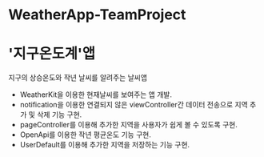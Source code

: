 # WeatherApp-TeamProject 
# '지구온도계'앱
지구의 상승온도와 작년 날씨를 알려주는 날씨앱

- WeatherKit을 이용한 현재날씨를 보여주는 앱 개발.
- notification을 이용한 연결되지 않은 viewController간 데이터 전송으로 지역 추가 및 삭제 기능 구현.
- pageController를 이용해 추가한 지역을 사용자가 쉽게 볼 수 있도록 구현.
- OpenApi를 이용한 작년 평균온도 기능 구현.
- UserDefault를 이용해 추가한 지역을 저장하는 기능 구현.
